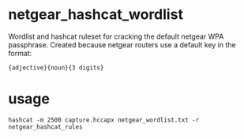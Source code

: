 # netgear_hashcat_wordlist
Wordlist and hashcat ruleset for cracking the default netgear WPA passphrase. Created because netgear routers use a default key in the format:

```
{adjective}{noun}{3 digits}
```

# usage
```shell
hashcat -m 2500 capture.hccapx netgear_wordlist.txt -r netgear_hashcat_rules 
```
